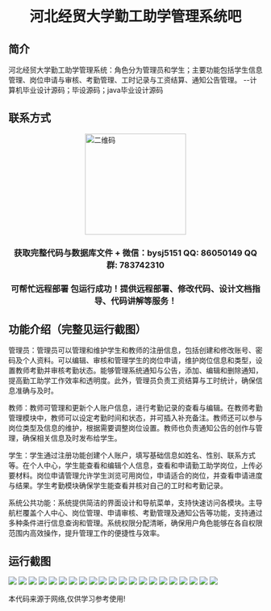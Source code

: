 <p><h1 align="center">河北经贸大学勤工助学管理系统吧</h1></p>

## 简介
河北经贸大学勤工助学管理系统：角色分为管理员和学生；主要功能包括学生信息管理、岗位申请与审核、考勤管理、工时记录与工资结算、通知公告管理。    --计算机毕业设计源码；毕设源码；java毕业设计源码


## 联系方式
<img src="https://bs-1329754181.cos.ap-shanghai.myqcloud.com/wx.jpg" alt="二维码" style="display: block; margin: 0 auto;" width="200px">
<p><h3 align="center">获取完整代码与数据库文件 + 微信：bysj5151 QQ: 86050149 QQ群: 783742310</h3></p>
<p><h3 align="center">可帮忙远程部署 包运行成功！提供远程部署、修改代码、设计文档指导、代码讲解等服务！</h3></p>

## 功能介绍（完整见运行截图）
管理员：管理员可以管理和维护学生和教师的注册信息，包括创建和修改账号、密码及个人资料。可以编辑、审核和管理学生的岗位申请，维护岗位信息和类型，设置教师考勤并审核考勤状态。能够管理系统通知与公告，添加、编辑和删除通知，提高勤工助学工作效率和透明度。此外，管理员负责工资结算与工时统计，确保信息准确与及时。

教师：教师可管理和更新个人账户信息，进行考勤记录的查看与编辑。在教师考勤管理模块中，教师可以设定考勤时间和状态，并可插入补充备注。教师还可以参与岗位类型及信息的维护，根据需要调整岗位设置。教师也负责通知公告的创作与管理，确保相关信息及时发布给学生。

学生：学生通过注册功能创建个人账户，填写基础信息如姓名、性别、联系方式等。在个人中心，学生能查看和编辑个人信息，查看和申请勤工助学岗位，上传必要材料。岗位申请管理允许学生浏览可用岗位，申请适合的岗位，并查看申请进度与结果。学生考勤模块确保学生能查看并核对自己的工时和考勤记录。

系统公共功能：系统提供简洁的界面设计和导航菜单，支持快速访问各模块。主导航栏覆盖个人中心、岗位管理、申请审核、考勤管理及通知公告等功能，支持通过多种条件进行信息查询和管理。系统权限分配清晰，确保用户角色能够在各自权限范围内高效操作，提升管理工作的便捷性与效率。


## 运行截图
![](https://bs-1329754181.cos.ap-shanghai.myqcloud.com/ssm/HebeiUniversityOfEconomicsAndTradeWorkStudyManagementSystem/img/001.jpg)
![](https://bs-1329754181.cos.ap-shanghai.myqcloud.com/ssm/HebeiUniversityOfEconomicsAndTradeWorkStudyManagementSystem/img/002.jpg)
![](https://bs-1329754181.cos.ap-shanghai.myqcloud.com/ssm/HebeiUniversityOfEconomicsAndTradeWorkStudyManagementSystem/img/003.jpg)
![](https://bs-1329754181.cos.ap-shanghai.myqcloud.com/ssm/HebeiUniversityOfEconomicsAndTradeWorkStudyManagementSystem/img/004.jpg)
![](https://bs-1329754181.cos.ap-shanghai.myqcloud.com/ssm/HebeiUniversityOfEconomicsAndTradeWorkStudyManagementSystem/img/005.jpg)
![](https://bs-1329754181.cos.ap-shanghai.myqcloud.com/ssm/HebeiUniversityOfEconomicsAndTradeWorkStudyManagementSystem/img/006.jpg)
![](https://bs-1329754181.cos.ap-shanghai.myqcloud.com/ssm/HebeiUniversityOfEconomicsAndTradeWorkStudyManagementSystem/img/007.jpg)
![](https://bs-1329754181.cos.ap-shanghai.myqcloud.com/ssm/HebeiUniversityOfEconomicsAndTradeWorkStudyManagementSystem/img/008.jpg)
![](https://bs-1329754181.cos.ap-shanghai.myqcloud.com/ssm/HebeiUniversityOfEconomicsAndTradeWorkStudyManagementSystem/img/009.jpg)
![](https://bs-1329754181.cos.ap-shanghai.myqcloud.com/ssm/HebeiUniversityOfEconomicsAndTradeWorkStudyManagementSystem/img/010.jpg)
![](https://bs-1329754181.cos.ap-shanghai.myqcloud.com/ssm/HebeiUniversityOfEconomicsAndTradeWorkStudyManagementSystem/img/011.jpg)
![](https://bs-1329754181.cos.ap-shanghai.myqcloud.com/ssm/HebeiUniversityOfEconomicsAndTradeWorkStudyManagementSystem/img/012.jpg)
![](https://bs-1329754181.cos.ap-shanghai.myqcloud.com/ssm/HebeiUniversityOfEconomicsAndTradeWorkStudyManagementSystem/img/013.jpg)
![](https://bs-1329754181.cos.ap-shanghai.myqcloud.com/ssm/HebeiUniversityOfEconomicsAndTradeWorkStudyManagementSystem/img/014.jpg)
![](https://bs-1329754181.cos.ap-shanghai.myqcloud.com/ssm/HebeiUniversityOfEconomicsAndTradeWorkStudyManagementSystem/img/015.jpg)
![](https://bs-1329754181.cos.ap-shanghai.myqcloud.com/ssm/HebeiUniversityOfEconomicsAndTradeWorkStudyManagementSystem/img/016.jpg)
![](https://bs-1329754181.cos.ap-shanghai.myqcloud.com/ssm/HebeiUniversityOfEconomicsAndTradeWorkStudyManagementSystem/img/017.jpg)
![](https://bs-1329754181.cos.ap-shanghai.myqcloud.com/ssm/HebeiUniversityOfEconomicsAndTradeWorkStudyManagementSystem/img/018.jpg)
![](https://bs-1329754181.cos.ap-shanghai.myqcloud.com/ssm/HebeiUniversityOfEconomicsAndTradeWorkStudyManagementSystem/img/019.jpg)
![](https://bs-1329754181.cos.ap-shanghai.myqcloud.com/ssm/HebeiUniversityOfEconomicsAndTradeWorkStudyManagementSystem/img/020.jpg)
![](https://bs-1329754181.cos.ap-shanghai.myqcloud.com/ssm/HebeiUniversityOfEconomicsAndTradeWorkStudyManagementSystem/img/021.jpg)

<p>本代码来源于网络,仅供学习参考使用!</p>
